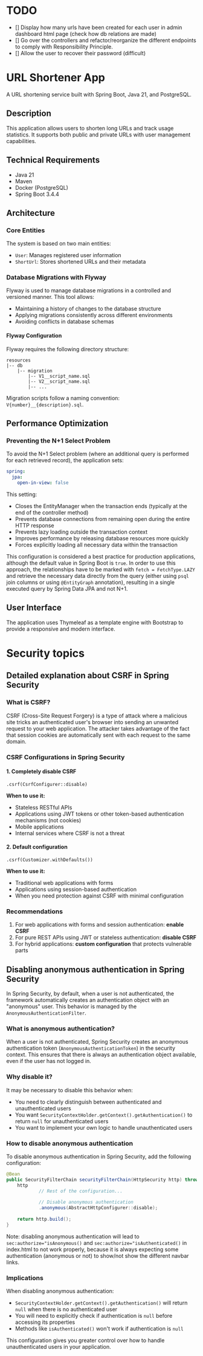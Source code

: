 # TODO

- [] Display how many urls have been created for each user in admin dashboard html page (check how db relations are made)
- [] Go over the controllers and refactor/reorganize the different endpoints to comply with Responsibility Principle.
- [] Allow the user to recover their password (difficult)



# URL Shortener App

A URL shortening service built with Spring Boot, Java 21, and PostgreSQL.

## Description

This application allows users to shorten long URLs and track usage statistics. It supports both public and private URLs
with user management capabilities.

## Technical Requirements

- Java 21
- Maven
- Docker (PostgreSQL)
- Spring Boot 3.4.4

## Architecture

### Core Entities

The system is based on two main entities:

- `User`: Manages registered user information
- `ShortUrl`: Stores shortened URLs and their metadata

### Database Migrations with Flyway

Flyway is used to manage database migrations in a controlled and versioned manner. This tool allows:

- Maintaining a history of changes to the database structure
- Applying migrations consistently across different environments
- Avoiding conflicts in database schemas

#### Flyway Configuration

Flyway requires the following directory structure:

```
resources
|-- db
    |-- migration
        |-- V1__script_name.sql
        |-- V2__script_name.sql
        |-- ...
```

Migration scripts follow a naming convention: `V{number}__{description}.sql`.

## Performance Optimization

### Preventing the N+1 Select Problem

To avoid the N+1 Select problem (where an additional query is performed for each retrieved record), the application
sets:

```yaml
spring:
  jpa:
    open-in-view: false
```

This setting:

- Closes the EntityManager when the transaction ends (typically at the end of the controller method)
- Prevents database connections from remaining open during the entire HTTP response
- Prevents lazy loading outside the transaction context
- Improves performance by releasing database resources more quickly
- Forces explicitly loading all necessary data within the transaction

This configuration is considered a best practice for production applications, although the default value in Spring Boot
is `true`. In order to use this approach, the relationships have to be marked with `fetch = FetchType.LAZY` and retrieve the necessary data
directly from the query (either using `psql` join columns or using `@EntityGraph` annotation), resulting in a single executed query by Spring Data JPA and not N+1.

## User Interface

The application uses Thymeleaf as a template engine with Bootstrap to provide a responsive and modern interface.

# Security topics
## Detailed explanation about CSRF in Spring Security

### What is CSRF?

CSRF (Cross-Site Request Forgery) is a type of attack where a malicious site tricks an authenticated user's browser into sending an unwanted request to your web application. The attacker takes advantage of the fact that session cookies are automatically sent with each request to the same domain.

### CSRF Configurations in Spring Security

#### 1. Completely disable CSRF

```
.csrf(CsrfConfigurer::disable)
```

**When to use it:**
- Stateless RESTful APIs
- Applications using JWT tokens or other token-based authentication mechanisms (not cookies)
- Mobile applications
- Internal services where CSRF is not a threat

#### 2. Default configuration

```
.csrf(Customizer.withDefaults())
```

**When to use it:**
- Traditional web applications with forms
- Applications using session-based authentication
- When you need protection against CSRF with minimal configuration

### Recommendations

1. For web applications with forms and session authentication: **enable CSRF**
2. For pure REST APIs using JWT or stateless authentication: **disable CSRF**
3. For hybrid applications: **custom configuration** that protects vulnerable parts

## Disabling anonymous authentication in Spring Security

In Spring Security, by default, when a user is not authenticated, the framework automatically creates an authentication object with an "anonymous" user. This behavior is managed by the `AnonymousAuthenticationFilter`.

### What is anonymous authentication?

When a user is not authenticated, Spring Security creates an anonymous authentication token (`AnonymousAuthenticationToken`) in the security context. This ensures that there is always an authentication object available, even if the user has not logged in.

### Why disable it?

It may be necessary to disable this behavior when:

- You need to clearly distinguish between authenticated and unauthenticated users
- You want `SecurityContextHolder.getContext().getAuthentication()` to return `null` for unauthenticated users
- You want to implement your own logic to handle unauthenticated users

### How to disable anonymous authentication

To disable anonymous authentication in Spring Security, add the following configuration:

```java
@Bean
public SecurityFilterChain securityFilterChain(HttpSecurity http) throws Exception {
    http
            // Rest of the configuration...
            
            // Disable anonymous authentication
            .anonymous(AbstractHttpConfigurer::disable);
            
    return http.build();
}
```
Note: disabling anonymous authentication will lead to `sec:authorize="isAnonymous()` and `sec:authorize="isAuthenticated()` 
in index.html to not work properly, because it is always expecting some authentication (anonymous or not) to show/not show the different navbar links.

### Implications

When disabling anonymous authentication:

- `SecurityContextHolder.getContext().getAuthentication()` will return `null` when there is no authenticated user
- You will need to explicitly check if authentication is `null` before accessing its properties
- Methods like `isAuthenticated()` won't work if authentication is `null`

This configuration gives you greater control over how to handle unauthenticated users in your application.